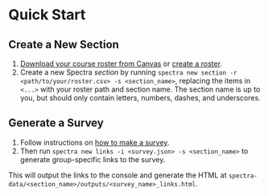 # Quick Start 

## Create a New Section

1. [Download your course roster from Canvas](/docs/how-to/download-canvas-roster) or [create a roster](/docs/how-to/create-a-roster-file-without-canvas).
1. Create a new Spectra *section* by running `spectra new section -r <path/to/your/roster.csv> -s <section_name>`, replacing the items in `<...>` with 
your roster path and section name. The section name is up to you, but should only contain letters, numbers, dashes, and underscores.

## Generate a Survey

1. Follow instructions on [how to make a survey](/docs/how-to/make-a-survey).
1. Then run `spectra new links -i <survey.json> -s <section_name>` to generate 
group-specific links to the survey.

This will output the links to the console and generate the HTML at `spectra-data/<section_name>/outputs/<survey_name>_links.html`.